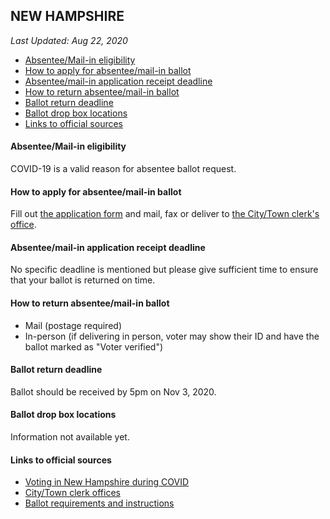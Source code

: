 ## NEW HAMPSHIRE

*Last Updated: Aug 22, 2020*

* [Absentee/Mail-in eligibility](#absenteemail-in-eligibility)
* [How to apply for absentee/mail-in ballot](#how-to-apply-for-absenteemail-in-ballot)
* [Absentee/mail-in application receipt deadline](#absenteemail-in-application-receipt-deadline)
* [How to return absentee/mail-in ballot](#how-to-return-absenteemail-in-ballot)
* [Ballot return deadline](#ballot-return-deadline)
* [Ballot drop box locations](#ballot-drop-box-locations)
* [Links to official sources](#links-to-official-sources)


#### Absentee/Mail-in eligibility
COVID-19 is a valid reason for absentee ballot request.


#### How to apply for absentee/mail-in ballot
Fill out [the application form](https://sos.nh.gov/media/4padcskb/absentee-ballot-app-8-20-covid-fill-in.pdf) and mail, fax or deliver to [the City/Town clerk's office](https://app.sos.nh.gov/Public/ClerkDetails.aspx).


#### Absentee/mail-in application receipt deadline
No specific deadline is mentioned but please give sufficient time to ensure that your ballot is returned on time.


#### How to return absentee/mail-in ballot
* Mail (postage required)
* In-person (if delivering in person, voter may show their ID and have the ballot 
marked as "Voter verified")


#### Ballot return deadline
Ballot should be received by 5pm on Nov 3, 2020.

#### Ballot drop box locations
Information not available yet.

#### Links to official sources
* [Voting in New Hampshire during COVID](https://sos.nh.gov/elections/voters/voting-during-covid-19-state-of-emergency/)
* [City/Town clerk offices](https://app.sos.nh.gov/Public/ClerkDetails.aspx)
* [Ballot requirements and instructions](https://sos.nh.gov/media/eiwnnszz/covid-19-absentee-ballot-instructions.pdf)

